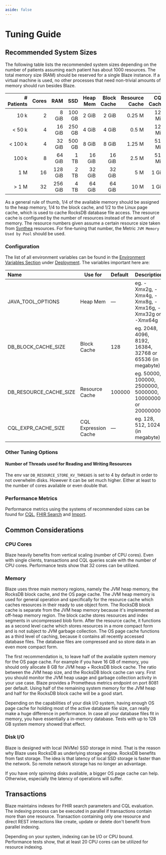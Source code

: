 ```yaml
---
aside: false
---
```


# Tuning Guide

## Recommended System Sizes

The following table lists the recommended system sizes depending on the number of patients assuming each patient has about 1000 resources. The total memory size (RAM) should be reserved for a single Blaze instance. If a virtual machine is used, no other processes that need non-trivial amounts of memory should run besides Blaze.  

| # Patients | Cores |     RAM |    SSD | Heap Mem | Block Cache | Resource Cache | CQL Cache |
|-----------:|------:|--------:|-------:|---------:|------------:|---------------:|----------:|
|       10 k |     2 |   8 GiB | 100 GB |    2 GiB |       2 GiB |         0.25 M |   128 MiB | 
|     < 50 k |     4 |  16 GiB | 250 GB |    4 GiB |       4 GiB |          0.5 M |   128 MiB | 
|    < 100 k |     4 |  32 GiB | 500 GB |    8 GiB |       8 GiB |         1.25 M |   512 MiB | 
|      100 k |     8 |  64 GiB |   1 TB |   16 GiB |      16 GiB |          2.5 M |   512 MiB | 
|        1 M |    16 | 128 GiB |   2 TB |   32 GiB |      32 GiB |            5 M |     1 GiB | 
|      > 1 M |    32 | 256 GiB |   4 TB |   64 GiB |      64 GiB |           10 M |     1 GiB | 

As a general rule of thumb, 1/4 of the available memory should be assigned to the heap memory, 1/4 to the block cache, and 1/2 to the Linux page cache, which is used to cache RocksDB database file access. The resource cache is configured by the number of resources instead of the amount of memory. The resource numbers given assume a certain resource size taken from [Synthea][1] resources. For fine-tuning that number, the Metric `JVM Memory Used by Pool` should be used. 

### Configuration

The list of all environment variables can be found in the [Environment Variables Section](deployment/environment-variables.md) under [Deployment](deployment.md). The variables important here are:

| Name                   | Use for              | Default | Description                                               |
|:-----------------------|----------------------|:--------|:----------------------------------------------------------|
| JAVA_TOOL_OPTIONS      | Heap Mem             | —       | eg. -Xmx2g, -Xmx4g, -Xmx8g, -Xmx16g, -Xmx32g or -Xmx64g   |
| DB_BLOCK_CACHE_SIZE    | Block Cache          | 128     | eg. 2048, 4096, 8192, 16384, 32768 or 65536 (in megabyte) |
| DB_RESOURCE_CACHE_SIZE | Resource Cache       | 100000  | eg. 50000, 100000, 2500000, 5000000, 10000000 or 20000000 |
| CQL_EXPR_CACHE_SIZE    | CQL Expression Cache | —       | eg. 128, 512, 1024 (in megabyte)                          |

### Other Tuning Options

#### Number of Threads used for Reading and Writing Resources

The env var `DB_RESOURCE_STORE_KV_THREADS` is set to 4 by default in order to not overwhelm disks. However it can be set much higher. Either at least to the number of cores available or even double that.

### Performance Metrics

Performance metrics using the systems of recommended sizes can be found for [CQL](performance/cql.md), [FHIR Search](performance/fhir-search.md) and [Import](performance/import.md). 

## Common Considerations

### CPU Cores

Blaze heavily benefits from vertical scaling (number of CPU cores). Even with single clients, transactions and CQL queries scale with the number of CPU cores. Performance tests show that 32 cores can be utilized.

### Memory

Blaze uses three main memory regions, namely the JVM heap memory, the RocksDB block cache, and the OS page cache. The JVM heap memory is used for general operation and specifically for the resource cache which caches resources in their ready to use object form. The RocksDB block cache is separate from the JVM heap memory because it's implemented as off-heap memory region. The block cache stores resources and index segments in uncompressed blob form. After the resource cache, it functions as a second level cache which stores resources in a more compact form and is not subject to JVM garbage collection. The OS page cache functions as a third level of caching, because it contains all recently accessed database files. The database files are compressed and so store data in an even more compact form.

The first recommendation is, to leave half of the available system memory for the OS page cache. For example if you have 16 GB of memory, you should only allocate 8 GB for JVM heap + RocksDB block cache. The ratio between the JVM heap size, and the RocksDB block cache can vary. First you should monitor the JVM heap usage and garbage collection activity in your use case. Blaze provides a Prometheus metrics endpoint on port 8081 per default. Using half of the remaining system memory for the JVM heap and half for the RocksDB block cache will be a good start.

Depending on the capabilities of your disk I/O system, having enough OS page cache for holding most of the active database file size, can really make a huge difference in performance. In case all your database files fit in memory, you have essentially a in-memory database. Tests with up to 128 GB system memory showed that effect.

### Disk I/O

Blaze is designed with local (NVMe) SSD storage in mind. That is the reason why Blaze uses RocksDB as underlying storage engine. RocksDB benefits from fast storage. The idea is that latency of local SSD storage is faster than the network. So remote network storage has no longer an advantage.

If you have only spinning disks available, a bigger OS page cache can help. Otherwise, especially the latency of operations will suffer.

## Transactions

Blaze maintains indexes for FHIR search parameters and CQL evaluation. The indexing process can be executed in parallel if transactions contain more than one resource. Transaction containing only one resource and direct REST interactions like create, update or delete don't benefit from parallel indexing.

Depending on your system, indexing can be I/O or CPU bound. Performance tests show, that at least 20 CPU cores can be utilized for resource indexing.

[1]: <https://github.com/synthetichealth/synthea>
